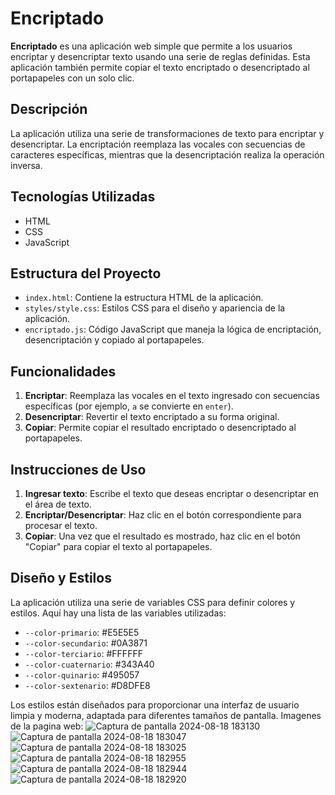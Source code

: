 # Encriptado

**Encriptado** es una aplicación web simple que permite a los usuarios encriptar y desencriptar texto usando una serie de reglas definidas. Esta aplicación también permite copiar el texto encriptado o desencriptado al portapapeles con un solo clic.

## Descripción

La aplicación utiliza una serie de transformaciones de texto para encriptar y desencriptar. La encriptación reemplaza las vocales con secuencias de caracteres específicas, mientras que la desencriptación realiza la operación inversa.

## Tecnologías Utilizadas

- HTML
- CSS
- JavaScript

## Estructura del Proyecto

- `index.html`: Contiene la estructura HTML de la aplicación.
- `styles/style.css`: Estilos CSS para el diseño y apariencia de la aplicación.
- `encriptado.js`: Código JavaScript que maneja la lógica de encriptación, desencriptación y copiado al portapapeles.

## Funcionalidades

1. **Encriptar**: Reemplaza las vocales en el texto ingresado con secuencias específicas (por ejemplo, `a` se convierte en `enter`).
2. **Desencriptar**: Revertir el texto encriptado a su forma original.
3. **Copiar**: Permite copiar el resultado encriptado o desencriptado al portapapeles.

## Instrucciones de Uso

1. **Ingresar texto**: Escribe el texto que deseas encriptar o desencriptar en el área de texto.
2. **Encriptar/Desencriptar**: Haz clic en el botón correspondiente para procesar el texto.
3. **Copiar**: Una vez que el resultado es mostrado, haz clic en el botón "Copiar" para copiar el texto al portapapeles.

## Diseño y Estilos

La aplicación utiliza una serie de variables CSS para definir colores y estilos. Aquí hay una lista de las variables utilizadas:

- `--color-primario`: #E5E5E5
- `--color-secundario`: #0A3871
- `--color-terciario`: #FFFFFF
- `--color-cuaternario`: #343A40
- `--color-quinario`: #495057
- `--color-sextenario`: #D8DFE8

Los estilos están diseñados para proporcionar una interfaz de usuario limpia y moderna, adaptada para diferentes tamaños de pantalla.
Imagenes de la pagina web:
![Captura de pantalla 2024-08-18 183130](https://github.com/user-attachments/assets/4c890a69-c0f4-462a-be1b-1b5908029660)
![Captura de pantalla 2024-08-18 183047](https://github.com/user-attachments/assets/2578d92f-43ab-40ab-b491-3a8a3e4a3552)
![Captura de pantalla 2024-08-18 183025](https://github.com/user-attachments/assets/b1c4e90e-cbba-483d-a6dc-6f62c292e22d)
![Captura de pantalla 2024-08-18 182955](https://github.com/user-attachments/assets/2d16e606-17f0-4dde-8816-67f800458aca)
![Captura de pantalla 2024-08-18 182944](https://github.com/user-attachments/assets/4d0f4bb3-740e-46ff-b767-fa30d7d9a39a)
![Captura de pantalla 2024-08-18 182920](https://github.com/user-attachments/assets/e429a9d6-d6b7-4a8b-bd35-b9540e9f0f92)




